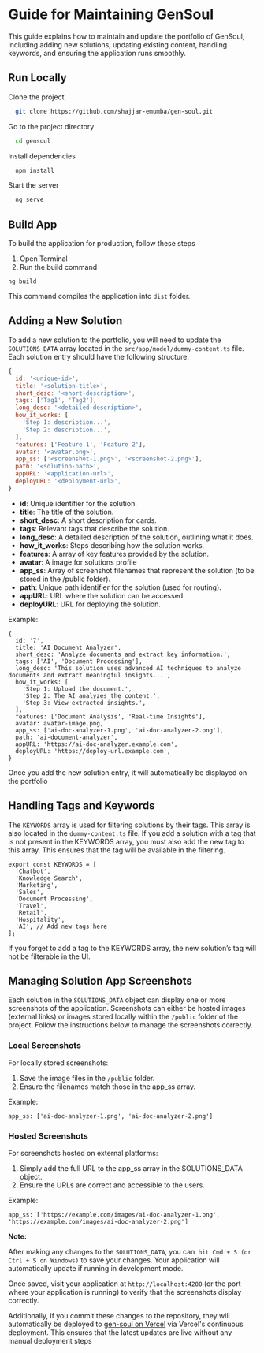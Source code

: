 
# Guide for Maintaining GenSoul

This guide explains how to maintain and update the portfolio of GenSoul, including adding new solutions, updating existing content, handling keywords, and ensuring the application runs smoothly.


## Run Locally

Clone the project

```bash
  git clone https://github.com/shajjar-emumba/gen-soul.git
```

Go to the project directory

```bash
  cd gensoul
```

Install dependencies

```bash
  npm install
```

Start the server

```bash
  ng serve
```

## Build App

To build the application for production, follow these steps

1. Open Terminal
2. Run the build command
   
```
ng build
```
This command compiles the application into `dist` folder.

## Adding a New Solution

To add a new solution to the portfolio, you will need to update the `SOLUTIONS_DATA` array located in the `src/app/model/dummy-content.ts` file. Each solution entry should have the following structure:

```javascript
{
  id: '<unique-id>',
  title: '<solution-title>',
  short_desc: '<short-description>',
  tags: ['Tag1', 'Tag2'],
  long_desc: '<detailed-description>',
  how_it_works: [
    'Step 1: description...',
    'Step 2: description...',
  ],
  features: ['Feature 1', 'Feature 2'],
  avatar: '<avatar.png>',
  app_ss: ['<screenshot-1.png>', '<screenshot-2.png>'],
  path: '<solution-path>',
  appURL: '<application-url>',
  deployURL: '<deployment-url>',
}
```

* **id**: Unique identifier for the solution.
* **title**: The title of the solution.
* **short_desc**: A short description for cards.
* **tags**: Relevant tags that describe the solution.
* **long_desc**: A detailed description of the solution, outlining what it does.
* **how_it_works**: Steps describing how the solution works.
* **features**: A array of key features provided by the solution.
* **avatar**: A image for solutions profile
* **app_ss**: Array of screenshot filenames that represent the solution (to be stored in the /public folder).
* **path**: Unique path identifier for the solution (used for routing).
* **appURL**: URL where the solution can be accessed.
* **deployURL**: URL for deploying the solution.

Example:

```
{
  id: '7',
  title: 'AI Document Analyzer',
  short_desc: 'Analyze documents and extract key information.',
  tags: ['AI', 'Document Processing'],
  long_desc: 'This solution uses advanced AI techniques to analyze documents and extract meaningful insights...',
  how_it_works: [
    'Step 1: Upload the document.',
    'Step 2: The AI analyzes the content.',
    'Step 3: View extracted insights.',
  ],
  features: ['Document Analysis', 'Real-time Insights'],
  avatar: avatar-image.png,
  app_ss: ['ai-doc-analyzer-1.png', 'ai-doc-analyzer-2.png'],
  path: 'ai-document-analyzer',
  appURL: 'https://ai-doc-analyzer.example.com',
  deployURL: 'https://deploy-url.example.com',
}

```
Once you add the new solution entry, it will automatically be displayed on the portfolio



## Handling Tags and Keywords

The `KEYWORDS` array is used for filtering solutions by their tags. This array is also located in the `dummy-content.ts` file. If you add a solution with a tag that is not present in the KEYWORDS array, you must also add the new tag to this array. This ensures that the tag will be available in the filtering.

```
export const KEYWORDS = [
  'Chatbot',
  'Knowledge Search',
  'Marketing',
  'Sales',
  'Document Processing',
  'Travel',
  'Retail',
  'Hospitality',
  'AI', // Add new tags here
];

```
If you forget to add a tag to the KEYWORDS array, the new solution’s tag will not be filterable in the UI.


## Managing Solution App Screenshots

Each solution in the `SOLUTIONS_DATA` object can display one or more screenshots of the application. Screenshots can either be hosted images (external links) or images stored locally within the `/public` folder of the project. Follow the instructions below to manage the screenshots correctly.

### Local Screenshots

For locally stored screenshots:

1. Save the image files in the `/public` folder.
2. Ensure the filenames match those in the app_ss array.

Example:

```
app_ss: ['ai-doc-analyzer-1.png', 'ai-doc-analyzer-2.png']
```

### Hosted Screenshots

For screenshots hosted on external platforms:

1. Simply add the full URL to the app_ss array in the SOLUTIONS_DATA object.
2. Ensure the URLs are correct and accessible to the users.


Example:

```
app_ss: ['https://example.com/images/ai-doc-analyzer-1.png', 'https://example.com/images/ai-doc-analyzer-2.png']
```


**Note:**

After making any changes to the `SOLUTIONS_DATA`, you can` hit Cmd + S (or Ctrl + S on Windows)` to save your changes. Your application will automatically update if running in development mode.

Once saved, visit your application at `http://localhost:4200` (or the port where your application is running) to verify that the screenshots display correctly.

Additionally, if you commit these changes to the repository, they will automatically be deployed to [gen-soul on Vercel](https://gen-soul.vercel.app/) via Vercel's continuous deployment. This ensures that the latest updates are live without any manual deployment steps


